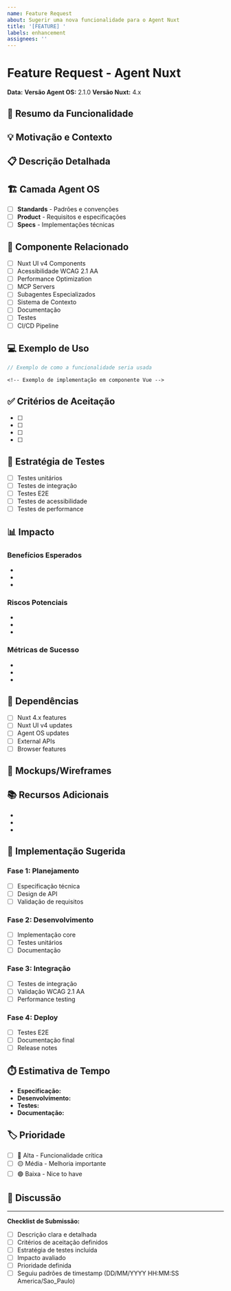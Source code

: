 ```yaml
---
name: Feature Request
about: Sugerir uma nova funcionalidade para o Agent Nuxt
title: '[FEATURE] '
labels: enhancement
assignees: ''
---
```


# Feature Request - Agent Nuxt

**Data:** <!-- Data atual no formato DD/MM/YYYY -->
**Versão Agent OS:** 2.1.0
**Versão Nuxt:** 4.x

## 🎯 Resumo da Funcionalidade

<!-- Descrição breve da funcionalidade solicitada -->

## 💡 Motivação e Contexto

<!-- Por que essa funcionalidade é necessária? Que problema resolve? -->

## 📋 Descrição Detalhada

<!-- Descrição completa da funcionalidade desejada -->

## 🏗️ Camada Agent OS

<!-- Em qual camada esta funcionalidade se encaixa? -->

- [ ] **Standards** - Padrões e convenções
- [ ] **Product** - Requisitos e especificações  
- [ ] **Specs** - Implementações técnicas

## 🎨 Componente Relacionado

<!-- Marque os componentes relacionados -->

- [ ] Nuxt UI v4 Components
- [ ] Acessibilidade WCAG 2.1 AA
- [ ] Performance Optimization
- [ ] MCP Servers
- [ ] Subagentes Especializados
- [ ] Sistema de Contexto
- [ ] Documentação
- [ ] Testes
- [ ] CI/CD Pipeline

## 💻 Exemplo de Uso

```typescript
// Exemplo de como a funcionalidade seria usada
```

```vue
<!-- Exemplo de implementação em componente Vue -->
```

## ✅ Critérios de Aceitação

<!-- Liste os critérios que devem ser atendidos -->

- [ ] 
- [ ] 
- [ ] 
- [ ] 

## 🧪 Estratégia de Testes

<!-- Como essa funcionalidade deve ser testada? -->

- [ ] Testes unitários
- [ ] Testes de integração  
- [ ] Testes E2E
- [ ] Testes de acessibilidade
- [ ] Testes de performance

## 📊 Impacto

### Benefícios Esperados
- 
- 
- 

### Riscos Potenciais
- 
- 
- 

### Métricas de Sucesso
- 
- 
- 

## 🔗 Dependências

<!-- Esta funcionalidade depende de outras funcionalidades ou sistemas? -->

- [ ] Nuxt 4.x features
- [ ] Nuxt UI v4 updates
- [ ] Agent OS updates
- [ ] External APIs
- [ ] Browser features

## 🎨 Mockups/Wireframes

<!-- Se aplicável, adicione mockups ou wireframes -->

## 📚 Recursos Adicionais

<!-- Links para documentação, exemplos, ou referências -->

- 
- 
- 

## 🚀 Implementação Sugerida

### Fase 1: Planejamento
- [ ] Especificação técnica
- [ ] Design de API
- [ ] Validação de requisitos

### Fase 2: Desenvolvimento
- [ ] Implementação core
- [ ] Testes unitários
- [ ] Documentação

### Fase 3: Integração
- [ ] Testes de integração
- [ ] Validação WCAG 2.1 AA
- [ ] Performance testing

### Fase 4: Deploy
- [ ] Testes E2E
- [ ] Documentação final
- [ ] Release notes

## ⏱️ Estimativa de Tempo

- **Especificação:** <!-- ex: 2 horas -->
- **Desenvolvimento:** <!-- ex: 1 semana -->
- **Testes:** <!-- ex: 2 dias -->
- **Documentação:** <!-- ex: 1 dia -->

## 🏷️ Prioridade

- [ ] 🔴 Alta - Funcionalidade crítica
- [ ] 🟡 Média - Melhoria importante
- [ ] 🟢 Baixa - Nice to have

## 💬 Discussão

<!-- Espaço para discussão adicional sobre a funcionalidade -->

---

**Checklist de Submissão:**

- [ ] Descrição clara e detalhada
- [ ] Critérios de aceitação definidos
- [ ] Estratégia de testes incluída
- [ ] Impacto avaliado
- [ ] Prioridade definida
- [ ] Seguiu padrões de timestamp (DD/MM/YYYY HH:MM:SS America/Sao_Paulo)
